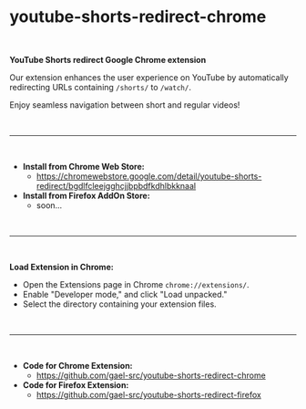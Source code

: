 # youtube-shorts-redirect-chrome

</br>

**YouTube Shorts redirect Google Chrome extension**

Our extension enhances the user experience on YouTube by automatically redirecting URLs containing `/shorts/` to `/watch/`.

Enjoy seamless navigation between short and regular videos!

</br>

---

</br>

- **Install from Chrome Web Store:**
  - https://chromewebstore.google.com/detail/youtube-shorts-redirect/bgdlfcleejgghcjjbpbdfkdhlbkknaal
- **Install from Firefox AddOn Store:**
  - soon...

</br>

---

</br>

**Load Extension in Chrome:**

- Open the Extensions page in Chrome `chrome://extensions/`.
- Enable "Developer mode," and click "Load unpacked."
- Select the directory containing your extension files.

</br>

---

</br>

- **Code for Chrome Extension:**
  - https://github.com/gael-src/youtube-shorts-redirect-chrome
- **Code for Firefox Extension:**
  - https://github.com/gael-src/youtube-shorts-redirect-firefox
